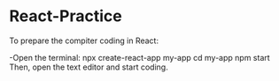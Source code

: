 # React-Practice
To prepare the compiter coding in React:

-Open the terminal:
  npx create-react-app my-app
  cd my-app
  npm start
Then, open the text editor and start coding.  

